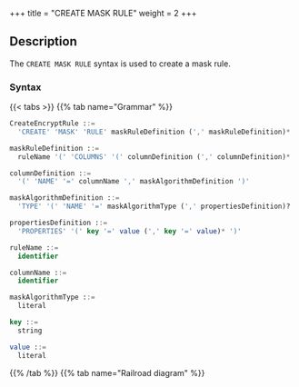 +++
title = "CREATE MASK RULE"
weight = 2
+++

## Description

The `CREATE MASK RULE` syntax is used to create a mask rule.

### Syntax

{{< tabs >}}
{{% tab name="Grammar" %}}
```sql
CreateEncryptRule ::=
  'CREATE' 'MASK' 'RULE' maskRuleDefinition (',' maskRuleDefinition)*

maskRuleDefinition ::=
  ruleName '(' 'COLUMNS' '(' columnDefinition (',' columnDefinition)* ')' ')'

columnDefinition ::=
  '(' 'NAME' '=' columnName ',' maskAlgorithmDefinition ')'

maskAlgorithmDefinition ::=
  'TYPE' '(' 'NAME' '=' maskAlgorithmType (',' propertiesDefinition)? ')'

propertiesDefinition ::=
  'PROPERTIES' '(' key '=' value (',' key '=' value)* ')'

ruleName ::=
  identifier

columnName ::=
  identifier

maskAlgorithmType ::=
  literal

key ::=
  string

value ::=
  literal
```
{{% /tab %}}
{{% tab name="Railroad diagram" %}}
<iframe frameborder="0" name="diagram" id="diagram" width="100%" height="100%"></iframe>
{{% /tab %}}
{{< /tabs >}}

### Supplement

- `maskAlgorithmType` specifies the data masking algorithm type, please refer to [Data Masking Algorithm](/en/user-manual/common-config/builtin-algorithm/mask/);
- Duplicate `ruleName` will not be created.

### Example

#### Create a mask rule

```sql
CREATE MASK RULE t_mask (
COLUMNS(
(NAME=phone_number,TYPE(NAME='MASK_FROM_X_TO_Y', PROPERTIES("from-x"=1, "to-y"=2, "replace-char"="*"))),
(NAME=address,TYPE(NAME='MD5'))
));
```

### Reserved words

`CREATE`, `MASK`, `RULE`, `COLUMNS`, `NAME`, `TYPE`

### Related links

- [Reserved word](/en/reference/distsql/syntax/reserved-word/)
- [Data Masking Algorithm](/en/user-manual/common-config/builtin-algorithm/mask/)

